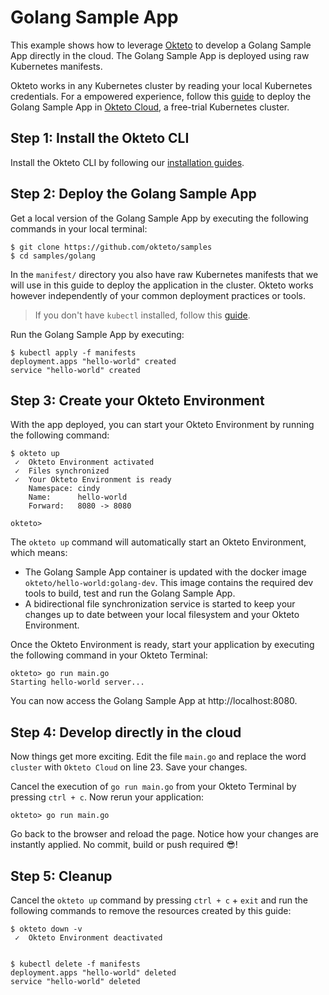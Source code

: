 # Golang Sample App

This example shows how to leverage [Okteto](https://github.com/okteto/okteto) to develop a Golang Sample App directly in the cloud. The Golang Sample App is deployed using raw Kubernetes manifests.

Okteto works in any Kubernetes cluster by reading your local Kubernetes credentials. For a empowered experience, follow this [guide](https://okteto.com/docs/samples/golang/) to deploy the Golang Sample App in [Okteto Cloud](https://cloud.okteto.com), a free-trial Kubernetes cluster.

## Step 1: Install the Okteto CLI

Install the Okteto CLI by following our [installation guides](https://github.com/okteto/okteto/blob/master/docs/installation.md).

## Step 2: Deploy the Golang Sample App

Get a local version of the Golang Sample App by executing the following commands in your local terminal:

```console
$ git clone https://github.com/okteto/samples
$ cd samples/golang
```

In the `manifest/` directory you also have raw Kubernetes manifests that we will use in this guide to deploy the application in the cluster. Okteto works however independently of your common deployment practices or tools.

> If you don't have `kubectl` installed, follow this [guide](https://kubernetes.io/docs/tasks/tools/install-kubectl/).

Run the Golang Sample App by executing:

```console
$ kubectl apply -f manifests
deployment.apps "hello-world" created
service "hello-world" created
```

## Step 3: Create your Okteto Environment

With the app deployed, you can start your Okteto Environment by running the following command:

```console
$ okteto up
 ✓  Okteto Environment activated
 ✓  Files synchronized
 ✓  Your Okteto Environment is ready
    Namespace: cindy
    Name:      hello-world
    Forward:   8080 -> 8080

okteto>
```

The `okteto up` command will automatically start an Okteto Environment, which means:

- The Golang Sample App container is updated with the docker image `okteto/hello-world:golang-dev`. This image contains the required dev tools to build, test and run the Golang Sample App.
- A bidirectional file synchronization service is started to keep your changes up to date between your local filesystem and your Okteto Environment.

Once the Okteto Environment is ready, start your application by executing the following command in your Okteto Terminal:

```console
okteto> go run main.go
Starting hello-world server...
```

You can now access the Golang Sample App at http://localhost:8080.

## Step 4: Develop directly in the cloud

Now things get more exciting. Edit the file `main.go` and replace the word `cluster` with `Okteto Cloud` on line 23. Save your changes.

Cancel the execution of `go run main.go` from your Okteto Terminal by pressing `ctrl + c`. Now rerun your application:

```console
okteto> go run main.go
```

Go back to the browser and reload the page. Notice how your changes are instantly applied. No commit, build or push required 😎! 


## Step 5: Cleanup

Cancel the `okteto up` command by pressing `ctrl + c` + `exit` and run the following commands to remove the resources created by this guide: 

```console
$ okteto down -v
 ✓  Okteto Environment deactivated
 
```

```console
$ kubectl delete -f manifests
deployment.apps "hello-world" deleted
service "hello-world" deleted
```
